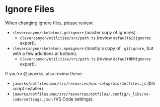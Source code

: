 # Ignore Files

When changing ignore files, please review:

-   `clevercanyon/skeleton/.gitignore` (master copy of ignores).
    -   `clevercanyon/utilities/src/path.ts` (review `defaultGitIgnores` export).
-   `clevercanyon/skeleton/.npmignore` (mostly a copy of `.gitignore`, but with a few additions at bottom).
    -   `clevercanyon/utilities/src/path.ts` (review `defaultNPMIgnores` export).

If you're @jaswrks, also review these:

-   `jaswrks/dotfiles.mac/src/resources/mac-setup/bin/dotfiles.js` (bin script installer).
-   `jaswrks/dotfiles.mac/src/resources/dotfiles/.config/\_libs/vs-code/settings.json` (VS Code settings).

